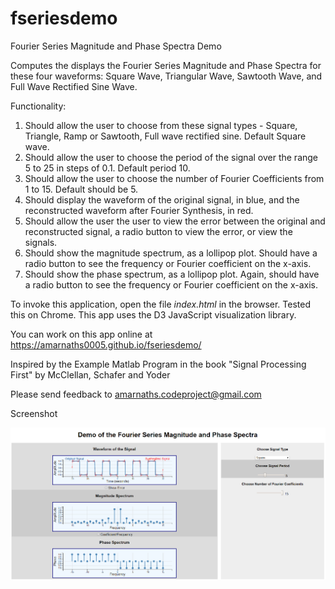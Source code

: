 # fseriesdemo
Fourier Series Magnitude and Phase Spectra Demo

Computes the displays the Fourier Series Magnitude and Phase Spectra for these four waveforms: Square Wave, Triangular Wave, Sawtooth Wave, and Full Wave Rectified Sine Wave.

Functionality: 
1. Should allow the user to choose from these signal types - Square, Triangle, 
    Ramp or Sawtooth, Full wave rectified sine. Default Square wave.
2. Should allow the user to choose the period of the signal over the range 5 to 25 in 
    steps of 0.1. Default period 10.
3. Should allow the user to choose the number of Fourier Coefficients from 1 to 15.
    Default should be 5.
4. Should display the waveform of the original signal, in blue, and the 
    reconstructed waveform after Fourier Synthesis, in red.
5. Should allow the user the user to view the error between the original and 
    reconstructed signal, a radio button to view the error, or view the signals.
6. Should show the magnitude spectrum, as a lollipop plot. Should have a radio button
    to see the frequency or Fourier coefficient on the x-axis.
7. Should show the phase spectrum, as a lollipop plot. Again, should have a radio button
    to see the frequency or Fourier coefficient on the x-axis. 
    
To invoke this application, open the file <i>index.html</i> in the browser. Tested this on Chrome. This app uses the D3 JavaScript visualization library.

You can work on this app online at https://amarnaths0005.github.io/fseriesdemo/

Inspired by the Example Matlab Program in the book "Signal Processing First" by McClellan, Schafer and Yoder

Please send feedback to amarnaths.codeproject@gmail.com

Screenshot

![Screenshot of FourierSeries](https://github.com/amarnaths0005/fseriesdemo/blob/master/FourierSeries.png)

